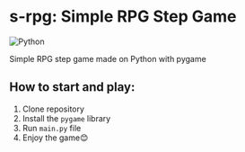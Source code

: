 # s-rpg: Simple RPG Step Game
![Python](https://img.shields.io/badge/python-3670A0?style=for-the-badge&logo=python&logoColor=ffdd54)

Simple RPG step game made on Python with pygame

## How to start and play:

1. Clone repository
2. Install the ```pygame``` library
3. Run ```main.py``` file
4. Enjoy the game:blush:
